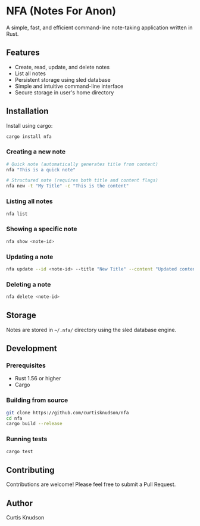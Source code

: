# NFA (Notes For Anon)

A simple, fast, and efficient command-line note-taking application written in Rust.

## Features

- Create, read, update, and delete notes
- List all notes
- Persistent storage using sled database
- Simple and intuitive command-line interface
- Secure storage in user's home directory

## Installation

Install using cargo:

```bash
cargo install nfa
```

### Creating a new note

```bash
# Quick note (automatically generates title from content)
nfa "This is a quick note"

# Structured note (requires both title and content flags)
nfa new -t "My Title" -c "This is the content"
```

### Listing all notes

```bash
nfa list
```

### Showing a specific note

```bash
nfa show <note-id>
```

### Updating a note

```bash
nfa update --id <note-id> --title "New Title" --content "Updated content"
```

### Deleting a note

```bash
nfa delete <note-id>
```

## Storage

Notes are stored in `~/.nfa/` directory using the sled database engine.

## Development

### Prerequisites

- Rust 1.56 or higher
- Cargo

### Building from source

```bash
git clone https://github.com/curtisknudson/nfa
cd nfa
cargo build --release
```

### Running tests

```bash
cargo test
```

## Contributing

Contributions are welcome! Please feel free to submit a Pull Request.

## Author

Curtis Knudson
